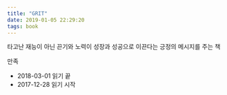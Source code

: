 ```yaml
---
title: "GRIT"
date: 2019-01-05 22:29:20
tags: book
---
```


타고난 재능이 아닌 끈기와 노력이 성장과 성공으로 이끈다는 긍정의 메시지를 주는 책

만족

- 2018-03-01 읽기 끝
- 2017-12-28 읽기 시작


